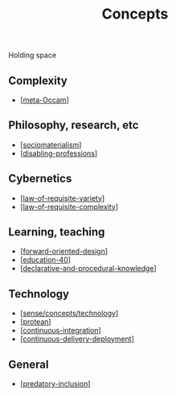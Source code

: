 ﻿---
backlinks:
- title: Sense
  url: /memex/sense/sense.html
title: Concepts
---
Holding space

## Complexity 

- [[meta-Occam]]

## Philosophy, research, etc

- [[sociomaterialism]]
- [[disabling-professions]]

## Cybernetics

- [[law-of-requisite-variety]]
- [[law-of-requisite-complexity]]

## Learning, teaching 

- [[forward-oriented-design]]
- [[education-40]]
- [[declarative-and-procedural-knowledge]]

## Technology 

- [[sense/concepts/technology]]
- [[protean]]
- [[continuous-integration]]
- [[continuous-delivery-deployment]]

## General 

- [[predatory-inclusion]]



[//begin]: # "Autogenerated link references for markdown compatibility"
[meta-Occam]: meta-occam "Meta Occam"
[sociomaterialism]: sociomaterialism "Sociomaterialism"
[disabling-professions]: disabling-professions "Disabling professions"
[law-of-requisite-variety]: law-of-requisite-variety "Law of Requisite Variety"
[law-of-requisite-complexity]: law-of-requisite-complexity "Law of Requisite Complexity"
[forward-oriented-design]: forward-oriented-design "Forward-oriented design"
[education-40]: education-40 "Education 4.0"
[declarative-and-procedural-knowledge]: declarative-and-procedural-knowledge "Declarative and procedural knowledge"
[sense/concepts/technology]: technology "Technology"
[protean]: protean "Protean"
[continuous-integration]: continuous-integration "Continuous Integration"
[continuous-delivery-deployment]: continuous-delivery-deployment "Continuous Delivery and Deployment"
[predatory-inclusion]: predatory-inclusion "Predatory Inclusion"
[//end]: # "Autogenerated link references"